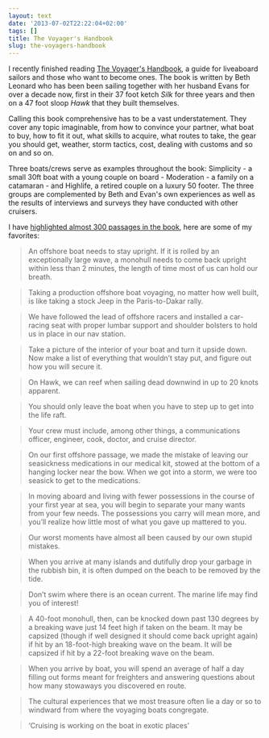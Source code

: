 ```yaml
---
layout: text
date: '2013-07-02T22:22:04+02:00'
tags: []
title: The Voyager's Handbook
slug: the-voyagers-handbook
---
```

I recently finished reading [The Voyager's Handbook](http://www.amazon.com/The-Voyagers-Handbook-Essential-Cruising/dp/0071437657/ref=sr_1_1?ie=UTF8&qid=1372751968&sr=8-1&keywords=the+voyagers+handbook), a guide for liveaboard sailors and those who want to become ones. The book is written by Beth Leonard who has been been sailing together with her husband Evans for over a decade now, first in their 37 foot ketch _Silk_ for three years and then on a 47 foot sloop _Hawk_ that they built themselves.

Calling this book comprehensive has to be a vast understatement. They cover any topic imaginable, from how to convince your partner, what boat to buy, how to fit it out, what skills to acquire, what routes to take, the gear you should get, weather, storm tactics, cost, dealing with customs and so on and so on.

Three boats/crews serve as examples throughout the book: Simplicity - a small 30ft boat with a young couple on board - Moderation - a family on a catamaran - and Highlife, a retired couple on a luxury 50 footer. The three groups are complemented by Beth and Evan's own experiences as well as the results of interviews and surveys they have conducted with other cruisers.

I have [highlighted almost 300 passages in the book](https://kindle.amazon.com/your_highlights_and_notes/B0072UO1VA), here are some of my favorites:

> An offshore boat needs to stay upright. If it is rolled by an exceptionally large wave, a monohull needs to come back upright within less than 2 minutes, the length of time most of us can hold our breath.

> Taking a production offshore boat voyaging, no matter how well built, is like taking a stock Jeep in the Paris-to-Dakar rally.

> We have followed the lead of offshore racers and installed a car-racing seat with proper lumbar support and shoulder bolsters to hold us in place in our nav station.

> Take a picture of the interior of your boat and turn it upside down. Now make a list of everything that wouldn’t stay put, and figure out how you will secure it.

> On Hawk, we can reef when sailing dead downwind in up to 20 knots apparent.

> You should only leave the boat when you have to step up to get into the life raft.

> Your crew must include, among other things, a communications officer, engineer, cook, doctor, and cruise director.

> On our first offshore passage, we made the mistake of leaving our seasickness medications in our medical kit, stowed at the bottom of a hanging locker near the bow. When we got into a storm, we were too seasick to get to the medications.

> In moving aboard and living with fewer possessions in the course of your first year at sea, you will begin to separate your many wants from your few needs. The possessions you carry will mean more, and you’ll realize how little most of what you gave up mattered to you.

> Our worst moments have almost all been caused by our own stupid mistakes.

> When you arrive at many islands and dutifully drop your garbage in the rubbish bin, it is often dumped on the beach to be removed by the tide.

> Don’t swim where there is an ocean current. The marine life may find you of interest!

> A 40-foot monohull, then, can be knocked down past 130 degrees by a breaking wave just 14 feet high if taken on the beam. It may be capsized (though if well designed it should come back upright again) if hit by an 18-foot-high breaking wave on the beam. It will be capsized if hit by a 22-foot breaking wave on the beam.

> When you arrive by boat, you will spend an average of half a day filling out forms meant for freighters and answering questions about how many stowaways you discovered en route.

> The cultural experiences that we most treasure often lie a day or so to windward from where the voyaging boats congregate.

> ‘Cruising is working on the boat in exotic places’

